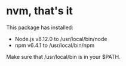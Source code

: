 # nvm, that's it

This package has installed:

- Node.js v8.12.0 to /usr/local/bin/node
- npm v6.4.1 to /usr/local/bin/npm

Make sure that /usr/local/bin is in your \$PATH.
